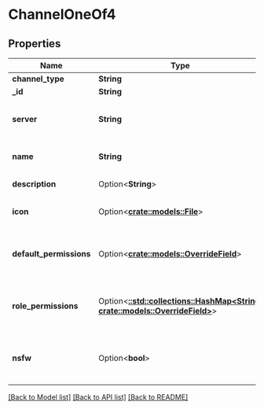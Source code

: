 # ChannelOneOf4

## Properties

Name | Type | Description | Notes
------------ | ------------- | ------------- | -------------
**channel_type** | **String** |  | 
**_id** | **String** | Unique Id | 
**server** | **String** | Id of the server this channel belongs to | 
**name** | **String** | Display name of the channel | 
**description** | Option<**String**> | Channel description | [optional]
**icon** | Option<[**crate::models::File**](File.md)> | Custom icon attachment | [optional]
**default_permissions** | Option<[**crate::models::OverrideField**](OverrideField.md)> | Default permissions assigned to users in this channel | [optional]
**role_permissions** | Option<[**::std::collections::HashMap<String, crate::models::OverrideField>**](OverrideField.md)> | Permissions assigned based on role to this channel | [optional]
**nsfw** | Option<**bool**> | Whether this channel is marked as not safe for work | [optional]

[[Back to Model list]](../README.md#documentation-for-models) [[Back to API list]](../README.md#documentation-for-api-endpoints) [[Back to README]](../README.md)



